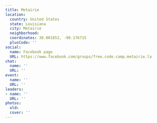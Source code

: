 ```yaml
---
title: Metairie
location:
  country: United States
  state: Louisiana
  city: Metairie
  neighborhood: 
  coordinates: 30.001852, -90.176715
  plusCode: ''
social:
  name: Facebook page
  URL: https://www.facebook.com/groups/free.code.camp.metairie.la
chat:
  name: ''
  URL: ''
event:
  name: ''
  URL: ''
leaders:
- name: ''
  URL: ''
photos:
  old: 
  cover: ''
---
```

